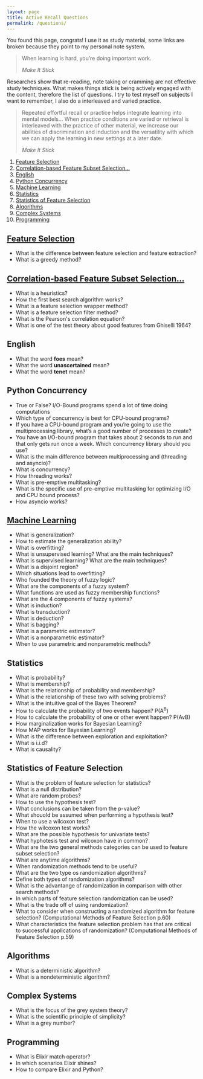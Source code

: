 ```yaml
---
layout: page
title: Active Recall Questions
permalink: /questions/
---
```

You found this page, congrats! I use it as study material, some links are broken because they point to my personal note system.


> When learning is hard, you’re doing important work.
>
> <cite>Make It Stick</cite>

Researches show that re-reading, note taking or cramming are not effective study techniques. What makes things stick is being actively engaged with the content, therefore the list of questions. I try to test myself on subjects I want to remember, I also do a interleaved and varied practice.

> Repeated effortful recall or practice helps integrate learning into mental models&#x2026; When practice conditions are varied or retrieval is interleaved with the practice of other material, we increase our abilities of discrimination and induction and the versatility with which we can apply the learning in new settings at a later date.
>
> <cite>Make It Stick</cite>




1.  [Feature Selection](#org7f94ab0)
2.  [Correlation-based Feature Subset Selection&#x2026;](#org2ce4c47)
3.  [English](#org41312b4)
4.  [Python Concurrency](#org8d2a88f)
5.  [Machine Learning](#orgdca234a)
6.  [Statistics](#org1c686f6)
7.  [Statistics of Feature Selection](#orge28f0fc)
8.  [Algorithms](#org43a365f)
9.  [Complex Systems](#org024910a)
10. [Programming](#orgfd924a7)



<a id="org7f94ab0"></a>

## [Feature Selection](20200307083655_feature_selection.md)

-   What is the difference between feature selection and feature extraction?
-   What is a greedy method?


<a id="org2ce4c47"></a>

## [Correlation-based Feature Subset Selection&#x2026;](20200315154338_2000hall.md)

-   What is a heuristics?
-   How the first best search algorithm works?
-   What is a feature selection wrapper method?
-   What is a feature selection filter method?
-   What is the Pearson's correlation equation?
-   What is one of the test theory about good features from Ghiselli 1964?


<a id="org41312b4"></a>

## English

-   What the word **foes** mean?
-   What the word **unascertained** mean?
-   What the word **tenet** mean?


<a id="org8d2a88f"></a>

## Python Concurrency

-   True or False? I/O-Bound programs spend a lot of time doing computations
-   Which type of concurrency is best for CPU-bound programs?
-   If you have a CPU-bound program and you’re going to use the multiprocessing library, what’s a good number of processes to create?
-   You have an I/O-bound program that takes about 2 seconds to run and that only gets run once a week. Which concurrency library should you use?
-   What is the main difference between multiprocessing and (threading and asyncio)?
-   What is concurrency?
-   How threading works?
-   What is pre-emptive multitasking?
-   What is the specific use of pre-emptive multitasking for optimizing I/O and CPU bound process?
-   How asyncio works?


<a id="orgdca234a"></a>

## [Machine Learning](20200308140621_machinelearning.md)

-   What is generalization?
-   How to estimate the generalization ability?
-   What is overfitting?
-   What is unsupervised learning? What are the main techniques?
-   What is supervised learning? What are the main techniques?
-   What is a disjoint region?
-   Which situations lead to overfitting?
-   Who founded the theory of fuzzy logic?
-   What are the components of a fuzzy system?
-   What functions are used as fuzzy membership functions?
-   What are the 4 components of fuzzy systems?
-   What is induction?
-   What is transduction?
-   What is deduction?
-   What is bagging?
-   What is a parametric estimator?
-   What is a nonparametric estimator?
-   When to use parametric and nonparametric methods?


<a id="org1c686f6"></a>

## Statistics

-   What is probability?
-   What is membership?
-   What is the relationship of probability and membership?
-   What is the relationship of these two with solving problems?
-   What is the intuitive goal of the Bayes Theorem?
-   How to calculate the probability of two events happen? P(A<sup>B</sup>)
-   How to calculate the probability of one or other event happen? P(AvB)
-   How marginalization works for Bayesian Learning?
-   How MAP works for Bayesian Learning?
-   What is the difference between exploration and exploitation?
-   What is i.i.d?
-   What is causality?


<a id="orge28f0fc"></a>

## Statistics of Feature Selection

-   What is the problem of feature selection for statistics?
-   What is a null distribution?
-   What are random probes?
-   How to use the hypothesis test?
-   What conclusions can be taken from the p-value?
-   What shouold be assumed when performing a hypothesis test?
-   When to use a wilcoxon test?
-   How the wilcoxon test works?
-   What are the possible hypothesis for univariate tests?
-   What hyphotesis test and wilcoxon have in common?
-   What are the two general methods categories can be used to feature subset selection?
-   What are anytime algorithms?
-   When randomization methods tend to be useful?
-   What are the two type os randomization algorithms?
-   Define both types of randomization algorithms?
-   What is the advantange of randomization in comparison with other search methods?
-   In which parts of feature selection randomization can be used?
-   What is the trade off of using randomization?
-   What to consider when constructing a randomized algorithm for feature selection? (Computational Methods of Feature Selection p.60)
-   What characteristics the feature selection problem has that are critical to successful applications of randomization? (Computational Methods of Feature Selection p.59)


<a id="org43a365f"></a>

## Algorithms

-   What is a deterministic algorithm?
-   What is a nondeterministic algorithm?


<a id="org024910a"></a>

## Complex Systems

-   What is the focus of the grey system theory?
-   What is the scientific principle of simplicity?
-   What is a grey number?


<a id="orgfd924a7"></a>

## Programming

-   What is Elixir match operator?
-   In which scenarios Elixir shines?
-   How to compare Elixir and Python?
